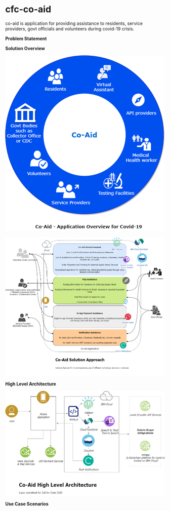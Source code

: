 # cfc-co-aid
co-aid is application for providing assistance to residents, service providers, govt officials and volunteers during covid-19 crisis. 
<p>
<b>Problem Statement</b>
</p>

<p>
<b>Solution Overview</b><br></p>
<img src="/co_aid_solution_overview.png">  
<br>
<br>
<img src="/co_aid_solution_approach.png">  


<p>
<b>High Level Architecture</b><br></p>
<img src="/co_aid_high_level_architecture.png">


<p>
<b>Use Case Scenarios</b><br></p>


